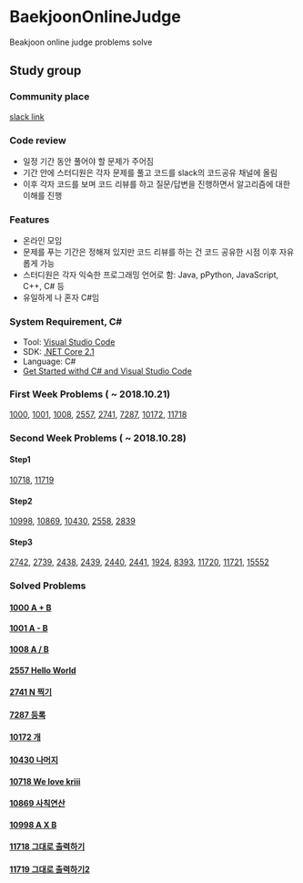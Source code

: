 # BaekjoonOnlineJudge

Beakjoon online judge problems solve

## Study group

### Community place

[slack link](astudy-group.slack.com)

### Code review

- 일정 기간 동안 풀어야 할 문제가 주어짐
- 기간 안에 스터디원은 각자 문제를 풀고 코드를 slack의 코드공유 채널에 올림
- 이후 각자 코드를 보며 코드 리뷰를 하고 질문/답변을 진행하면서 알고리즘에 대한 이해를 진행

### Features

- 온라인 모임
- 문제를 푸는 기간은 정해져 있지만 코드 리뷰를 하는 건 코드 공유한 시점 이후 자유롭게 가능
- 스터디원은 각자 익숙한 프로그래밍 언어로 함: Java, pPython, JavaScript, C++, C# 등
- 유일하게 나 혼자 C#임

### System Requirement, C#

- Tool: [Visual Studio Code](https://code.visualstudio.com/)
- SDK: [.NET Core 2.1](https://www.microsoft.com/net/download)
- Language: C#
- [Get Started withd C# and Visual Studio Code](https://docs.microsoft.com/ko-kr/dotnet/core/tutorials/with-visual-studio-code)

### First Week Problems ( ~ 2018.10.21)

[1000](https://www.acmicpc.net/problem/1000), [1001](https://www.acmicpc.net/problem/1001), [1008](https://www.acmicpc.net/problem/1008), [2557](https://www.acmicpc.net/problem/2557), [2741](https://www.acmicpc.net/problem/2741), [7287](https://www.acmicpc.net/problem/7287), [10172](https://www.acmicpc.net/problem/10172), [11718](https://www.acmicpc.net/problem/11718)

### Second Week Problems ( ~ 2018.10.28)

#### Step1

[10718](https://www.acmicpc.net/problem/10718), [11719](https://www.acmicpc.net/problem/11719)

#### Step2

[10998](https://www.acmicpc.net/problem/10998), [10869](https://www.acmicpc.net/problem/10869), [10430](https://www.acmicpc.net/problem/10430), [2558](https://www.acmicpc.net/problem/2558), [2839](https://www.acmicpc.net/problem/2839)

#### Step3

[2742](https://www.acmicpc.net/problem/2742), [2739](https://www.acmicpc.net/problem/2739), [2438](https://www.acmicpc.net/problem/2438), [2439](https://www.acmicpc.net/problem/2439), [2440](https://www.acmicpc.net/problem/2440), [2441](https://www.acmicpc.net/problem/2441), [1924](https://www.acmicpc.net/problem/1924), [8393](https://www.acmicpc.net/problem/8393), [11720](https://www.acmicpc.net/problem/11720), [11721](https://www.acmicpc.net/problem/11721), [15552](https://www.acmicpc.net/problem/15552)

### Solved Problems

#### [1000 A + B](https://github.com/jongfeel/BaekjoonOnlineJudge/tree/master/Problems/1000)

#### [1001 A - B](https://github.com/jongfeel/BaekjoonOnlineJudge/tree/master/Problems/1001)

#### [1008 A / B](https://github.com/jongfeel/BaekjoonOnlineJudge/tree/master/Problems/1008)

#### [2557 Hello World](https://github.com/jongfeel/BaekjoonOnlineJudge/tree/master/Problems/2557)

#### [2741 N 찍기](https://github.com/jongfeel/BaekjoonOnlineJudge/tree/master/Problems/2741)

#### [7287 등록](https://github.com/jongfeel/BaekjoonOnlineJudge/tree/master/Problems/7287)

#### [10172 개](https://github.com/jongfeel/BaekjoonOnlineJudge/tree/master/Problems/10172)

#### [10430 나머지](https://github.com/jongfeel/BaekjoonOnlineJudge/tree/master/Problems/10430)

#### [10718 We love kriii](https://github.com/jongfeel/BaekjoonOnlineJudge/tree/master/Problems/10718)

#### [10869 사칙연산](https://github.com/jongfeel/BaekjoonOnlineJudge/tree/master/Problems/10869)

#### [10998 A X B](https://github.com/jongfeel/BaekjoonOnlineJudge/tree/master/Problems/10998)

#### [11718 그대로 출력하기](https://github.com/jongfeel/BaekjoonOnlineJudge/tree/master/Problems/11718)

#### [11719 그대로 출력하기2](https://github.com/jongfeel/BaekjoonOnlineJudge/tree/master/Problems/11719)
